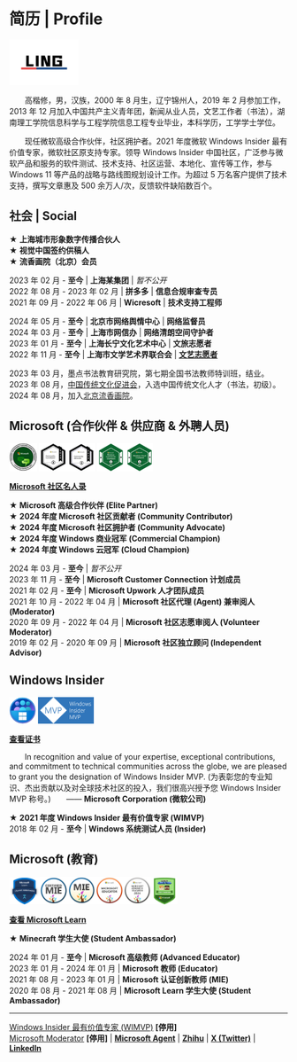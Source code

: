 # 简历 | Profile

<img src="https://github.com/Lingggao/Lingggao/blob/master/LINGLOGO1.png?raw=true" width = "25%" />

&emsp;&emsp;高楷修，男，汉族，2000 年 8 月生，辽宁锦州人，2019 年 2 月参加工作，2013 年 12 月加入中国共产主义青年团，新闻从业人员，文艺工作者（书法），湖南理工学院信息科学与工程学院信息工程专业毕业，本科学历，工学学士学位。

&emsp;&emsp;现任微软高级合作伙伴，社区拥护者。2021 年度微软 Windows Insider 最有价值专家，微软社区原支持专家。领导 Windows Insider 中国社区，广泛参与微软产品和服务的软件测试、技术支持、社区运营、本地化、宣传等工作，参与 Windows 11 等产品的战略与路线图规划设计工作。为超过 5 万名客户提供了技术支持，撰写文章惠及 500 余万人/次，反馈软件缺陷数百个。

## 社会 | Social

★ **上海城市形象数字传播合伙人**  
★ **视觉中国签约供稿人**  
★ **流香画院（北京）会员**

2023 年 02 月 - **至今** | **上海某集团** | *暂不公开*  
2022 年 08 月 - 2023 年 02 月 | **拼多多** | **信息合规审查专员**  
2021 年 09 月 - 2022 年 06 月 | **Wicresoft** | **技术支持工程师**

2024 年 05 月 - **至今** | **北京市网络舆情中心** | **网络监督员**  
2024 年 03 月 - **至今** | **上海市网信办** | **网络清朗空间守护者**  
2023 年 01 月 - **至今** | **上海长宁文化艺术中心** | **文旅志愿者**  
2022 年 11 月 - **至今** | **上海市文学艺术界联合会** | [**文艺志愿者**](https://www.wyzyz.org/list/0002/index)

2023 年 03 月，墨点书法教育研究院，第七期全国书法教师特训班，结业。  
2023 年 08 月，[中国传统文化促进会](https://www.tcpc.org.cn/)，入选中国传统文化人才（书法，初级）。  
2024 年 08 月，加入[北京流香画院](https://www.liuxianghuayuan.com/hyjj)。

## Microsoft (合作伙伴 & 供应商 & 外聘人员)

<img src="https://github.com/Lingggao/Lingggao/blob/master/content.png?raw=true" width = "10%" /> <img src="https://github.com/Lingggao/Lingggao/blob/master/MCC2024.png?raw=true" width = "10%" /><img src="https://github.com/Lingggao/Lingggao/blob/master/microsoft-community-advocate-2024.png?raw=true" width = "10%" /> <img src="https://github.com/Lingggao/Lingggao/blob/master/windows-commercial-champion.png?raw=true" width = "10%" /><img src="https://github.com/Lingggao/Lingggao/blob/master/windows-cloud-champion.png?raw=true" width = "10%" />

[**Microsoft 社区名人录**](https://answers.microsoft.com/zh-hans/page/faq#faqWhosWho)

★ **Microsoft 高级合作伙伴 (Elite Partner)**  
★ **2024 年度 Microsoft 社区贡献者 (Community Contributor)**  
★ **2024 年度 Microsoft 社区拥护者 (Community Advocate)**  
★ **2024 年度 Windows 商业冠军 (Commercial Champion)**  
★ **2024 年度 Windows 云冠军 (Cloud Champion)**

2024 年 03 月 - **至今** | *暂不公开*  
2023 年 11 月 - **至今** | **Microsoft Customer Connection 计划成员**  
2021 年 02 月 - **至今** | **Microsoft Upwork 人才团队成员**  
2021 年 10 月 - 2022 年 04 月 | **Microsoft 社区代理 (Agent) 兼审阅人 (Moderator)**  
2020 年 09 月 - 2022 年 04 月 | **Microsoft 社区志愿审阅人 (Volunteer Moderator)**  
2019 年 02 月 - 2020 年 09 月 | **Microsoft 社区独立顾问 (Independent Advisor)**

## Windows Insider

<img src="https://github.com/Lingggao/Lingggao/blob/master/WIPL.png?raw=true" width = "9.5%" /> <img src="https://github.com/Lingggao/Lingggao/blob/master/WIMVP.png?raw=true" width = "20%" />

[**查看证书**](https://raw.githubusercontent.com/Lingggao/Lingggao/74c732edcfbc0908365a75faa1469acad1be90fe/Ling%20Gao%20WIMVP%20Certificate.png)

&emsp;&emsp;In recognition and value of your expertise, exceptional contributions, and commitment to technical communities across the globe, we are pleased to grant you the designation of Windows Insider MVP. (为表彰您的专业知识、杰出贡献以及对全球技术社区的投入，我们很高兴授予您 Windows Insider MVP 称号。)&emsp;&emsp;—— **Microsoft Corporation (微软公司)**

★ **2021 年度 Windows Insider 最有价值专家 (WIMVP)**  
2018 年 02 月 - **至今** | **Windows 系统测试人员 (Insider)**

## Microsoft (教育)

<img src="https://github.com/Lingggao/Lingggao/blob/master/MLSA.png?raw=true" width = "11%" /><img src="https://raw.githubusercontent.com/Lingggao/Lingggao/48444a2552a9acba98ccdd8c9a38a281886a607f/MIE_0.svg" width = "10%" /><img src="https://raw.githubusercontent.com/Lingggao/Lingggao/48444a2552a9acba98ccdd8c9a38a281886a607f/MIE_1.svg" width = "10%" /><img src="https://raw.githubusercontent.com/Lingggao/Lingggao/c22e1e280ae97f32cf2b9f9836635aae15d32054/ME_0.svg" width = "10%" /><img src="https://raw.githubusercontent.com/Lingggao/Lingggao/2e259bd6cd18694e8b983d3551fd8576b7f3f991/MAE1.svg" width = "10%" /><img src="https://github.com/Lingggao/Lingggao/blob/master/minecraft-student-ambassador-program-badge.png?raw=true" width = "9.5%" />

[**查看 Microsoft Learn**](https://learn.microsoft.com/zh-cn/users/kaixiugao)

★ **Minecraft 学生大使 (Student Ambassador)**

2024 年 01 月 - **至今** | **Microsoft 高级教师 (Advanced Educator)**  
2023 年 01 月 - 2024 年 01 月 | **Microsoft 教师 (Educator)**  
2021 年 08 月 - 2023 年 01 月 | **Microsoft 认证创新教师 (MIE)**  
2020 年 08 月 - 2021 年 08 月 | **Microsoft Learn 学生大使 (Student Ambassador)**

----

[Windows Insider 最有价值专家 (WIMVP)](https://insider.windows.com/en-us/mvps/ling-gao) **[停用]**  
[Microsoft Moderator](https://answers.microsoft.com/zh-hans/profile/c4a52f5b-dc12-47e5-a37c-53ae020cb7c2) **[停用]** | [**Microsoft Agent**](https://answers.microsoft.com/zh-hans/profile/855ff3d3-0539-4769-9b06-6c0224653a32) | [**Zhihu**](https://www.zhihu.com/people/linggao) | [**X (Twitter)**](https://twitter.com/CNGaoLing) | [**LinkedIn**](https://linkedin.com/in/lingggao)
